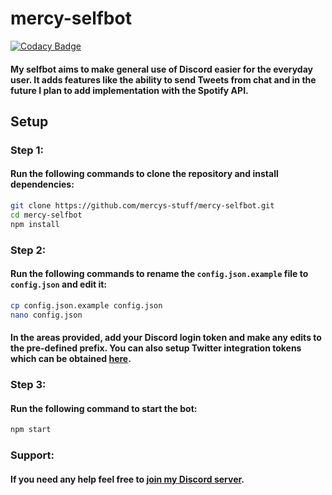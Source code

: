 # mercy-selfbot

[![Codacy Badge](https://api.codacy.com/project/badge/Grade/3fd24c02b7e64ebea56fbe8fca60e175)](https://www.codacy.com/app/MercyDoesCode/mercy-selfbot?utm_source=github.com&utm_medium=referral&utm_content=MercyDoesCode/mercy-selfbot&utm_campaign=badger)

#### My selfbot aims to make general use of Discord easier for the everyday user. It adds features like the ability to send Tweets from chat and in the future I plan to add implementation with the Spotify API.
## Setup
### Step 1:
#### Run the following commands to clone the repository and install dependencies:
```bash
git clone https://github.com/mercys-stuff/mercy-selfbot.git
cd mercy-selfbot
npm install
```
### Step 2:
#### Run the following commands to rename the `config.json.example` file to `config.json` and edit it:
```bash
cp config.json.example config.json
nano config.json
```
#### In the areas provided, add your Discord login token and make any edits to the pre-defined prefix. You can also setup Twitter integration tokens which can be obtained [here](https://apps.twitter.com/ "Twitter Apps").
### Step 3:
#### Run the following command to start the bot:
```bash
npm start
```

### Support:
#### If you need any help feel free to [join my Discord server](https://discord.gg/FPDwypZ "Join my Discord Server").

